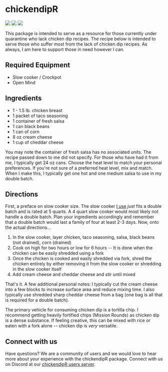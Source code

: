 # chickendipR

<!-- badges: start -->
![](https://img.shields.io/github/license/EriqLaplus/chickendipR) ![](https://img.shields.io/github/issues/EriqLaplus/chickendipR) ![](https://img.shields.io/discord/694920570382319698)
<!-- badges: end -->

This package is intended to serve as a resource for those currently under quarantine who lack chicken dip recipes. The recipe below is intended to serve those who suffer most from the lack of chicken dip recipes. As always, I am here to support those in need however I can.

## Required Equipment
* Slow cooker / Crockpot
* Open Mind

## Ingredients
* 1 - 1.5 lb. chicken breast
* 1 packet of taco seasoning
* 1 container of fresh salsa
* 1 can black beans
* 1 can of corn
* 8 oz cream cheese
* 1 cup of cheddar cheese

You may note the container of fresh salsa has no associated units. The recipe passed down to me did not specify. For those who have had it from me, I typically get 24 oz cans. Choose the heat level to match your personal preferences. If you're not sure of a preferred heat level, mix and match. When I make this, I typically get one hot and one medium salsa to use in my double batch.

## Directions

First, a preface on slow cooker size. The slow cooker [I use](https://www.amazon.com/dp/B00B9DZQTW?tag=duckduckgo-ffab-20&linkCode=ogi&th=1&psc=1) _just_ fits a double batch and is rated at 5 quarts. A 4 quart slow cooker would most likely not handle a double batch. Plan your ingredients accordingly and remember that a double batch would last a family of four at least 2-3 days. Now, onto the actual directions...

1. In the slow cooker, layer chicken, taco seasoning, salsa, black beans (not drained), corn (drained)
2. Cook on high for two hours or low for 6 hours -- It is done when the chicken can be easily shredded using a fork
3. Once the chicken is cooked and easily shredded via fork, shred the chicken entirely by either removing it from the slow cooker or shredding in the slow cooker itself
4. Add cream cheese and cheddar cheese and stir until mixed

That's it. A few additional personal notes: I typically cut the cream cheese into a few blocks to increase surface area and reduce mixing time. I also typically use shredded sharp cheddar cheese from a bag (one bag is all that is required for a double batch). 

The primary vehicle for consuming chicken dip is a tortilla chip. I recommend getting heavily fortified chips (Mission Rounds) as chicken dip is a dense substance. If feeling creative, this can be mixed with rice or eaten with a fork alone -- chicken dip is _very_ versatile.

## Connect with us

Have questions? We are a community of users and we would love to hear more about your experience with the chickendipR package. Connect with us on Discord at our [chickendipR users server](https://discord.gg/sSpnmfp).
